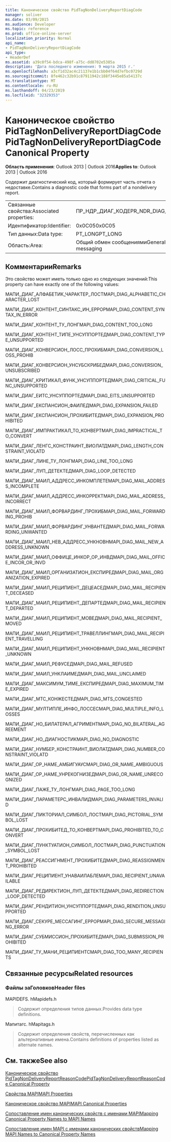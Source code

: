 ```yaml
---
title: Каноническое свойство PidTagNonDeliveryReportDiagCode
manager: soliver
ms.date: 03/09/2015
ms.audience: Developer
ms.topic: reference
ms.prod: office-online-server
localization_priority: Normal
api_name:
- PidTagNonDeliveryReportDiagCode
api_type:
- HeaderDef
ms.assetid: a39c0f54-bdca-498f-a75c-dd8702e5385a
description: 'Дата последнего изменения: 9 марта 2015 г.'
ms.openlocfilehash: a3cf1d32ac4c21137e1b1cbb04f64d7efbc0729d
ms.sourcegitcommit: 8fe462c32b91c87911942c188f3445e85a54137c
ms.translationtype: MT
ms.contentlocale: ru-RU
ms.lasthandoff: 04/23/2019
ms.locfileid: "32329353"
---
```

# <a name="pidtagnondeliveryreportdiagcode-canonical-property"></a><span data-ttu-id="8a433-103">Каноническое свойство PidTagNonDeliveryReportDiagCode</span><span class="sxs-lookup"><span data-stu-id="8a433-103">PidTagNonDeliveryReportDiagCode Canonical Property</span></span>

  
  
<span data-ttu-id="8a433-104">**Область применения**: Outlook 2013 | Outlook 2016</span><span class="sxs-lookup"><span data-stu-id="8a433-104">**Applies to**: Outlook 2013 | Outlook 2016</span></span> 
  
<span data-ttu-id="8a433-105">Содержит диагностический код, который формирует часть отчета о недоставке.</span><span class="sxs-lookup"><span data-stu-id="8a433-105">Contains a diagnostic code that forms part of a nondelivery report.</span></span>
  
|||
|:-----|:-----|
|<span data-ttu-id="8a433-106">Связанные свойства:</span><span class="sxs-lookup"><span data-stu-id="8a433-106">Associated properties:</span></span>  <br/> |<span data-ttu-id="8a433-107">ПР_НДР_ДИАГ_КОДЕ</span><span class="sxs-lookup"><span data-stu-id="8a433-107">PR_NDR_DIAG_CODE</span></span>  <br/> |
|<span data-ttu-id="8a433-108">Идентификатор:</span><span class="sxs-lookup"><span data-stu-id="8a433-108">Identifier:</span></span>  <br/> |<span data-ttu-id="8a433-109">0x0C05</span><span class="sxs-lookup"><span data-stu-id="8a433-109">0x0C05</span></span>  <br/> |
|<span data-ttu-id="8a433-110">Тип данных:</span><span class="sxs-lookup"><span data-stu-id="8a433-110">Data type:</span></span>  <br/> |<span data-ttu-id="8a433-111">PT_LONG</span><span class="sxs-lookup"><span data-stu-id="8a433-111">PT_LONG</span></span>  <br/> |
|<span data-ttu-id="8a433-112">Область:</span><span class="sxs-lookup"><span data-stu-id="8a433-112">Area:</span></span>  <br/> |<span data-ttu-id="8a433-113">Общий обмен сообщениями</span><span class="sxs-lookup"><span data-stu-id="8a433-113">General messaging</span></span>  <br/> |
   
## <a name="remarks"></a><span data-ttu-id="8a433-114">Комментарии</span><span class="sxs-lookup"><span data-stu-id="8a433-114">Remarks</span></span>

<span data-ttu-id="8a433-115">Это свойство может иметь только одно из следующих значений:</span><span class="sxs-lookup"><span data-stu-id="8a433-115">This property can have exactly one of the following values:</span></span>
  
<span data-ttu-id="8a433-116">МАПИ_ДИАГ_АЛФАБЕТИК_ЧАРАКТЕР_ЛОСТ</span><span class="sxs-lookup"><span data-stu-id="8a433-116">MAPI_DIAG_ALPHABETIC_CHARACTER_LOST</span></span> 
  
> 
    
<span data-ttu-id="8a433-117">МАПИ_ДИАГ_КОНТЕНТ_СИНТАКС_ИН_ЕРРОР</span><span class="sxs-lookup"><span data-stu-id="8a433-117">MAPI_DIAG_CONTENT_SYNTAX_IN_ERROR</span></span> 
  
> 
    
<span data-ttu-id="8a433-118">МАПИ_ДИАГ_КОНТЕНТ_ТУ_ЛОНГ</span><span class="sxs-lookup"><span data-stu-id="8a433-118">MAPI_DIAG_CONTENT_TOO_LONG</span></span> 
  
> 
    
<span data-ttu-id="8a433-119">МАПИ_ДИАГ_КОНТЕНТ_ТИПЕ_УНСУППОРТЕД</span><span class="sxs-lookup"><span data-stu-id="8a433-119">MAPI_DIAG_CONTENT_TYPE_UNSUPPORTED</span></span> 
  
> 
    
<span data-ttu-id="8a433-120">МАПИ_ДИАГ_КОНВЕРСИОН_ЛОСС_ПРОХИБ</span><span class="sxs-lookup"><span data-stu-id="8a433-120">MAPI_DIAG_CONVERSION_LOSS_PROHIB</span></span> 
  
> 
    
<span data-ttu-id="8a433-121">МАПИ_ДИАГ_КОНВЕРСИОН_УНСУБСКРИБЕД</span><span class="sxs-lookup"><span data-stu-id="8a433-121">MAPI_DIAG_CONVERSION_UNSUBSCRIBED</span></span> 
  
> 
    
<span data-ttu-id="8a433-122">МАПИ_ДИАГ_КРИТИКАЛ_ФУНК_УНСУППОРТЕД</span><span class="sxs-lookup"><span data-stu-id="8a433-122">MAPI_DIAG_CRITICAL_FUNC_UNSUPPORTED</span></span> 
  
> 
    
<span data-ttu-id="8a433-123">МАПИ_ДИАГ_ЕИТС_УНСУППОРТЕД</span><span class="sxs-lookup"><span data-stu-id="8a433-123">MAPI_DIAG_EITS_UNSUPPORTED</span></span> 
  
> 
    
<span data-ttu-id="8a433-124">МАПИ_ДИАГ_ЕКСПАНСИОН_ФАИЛЕД</span><span class="sxs-lookup"><span data-stu-id="8a433-124">MAPI_DIAG_EXPANSION_FAILED</span></span> 
  
> 
    
<span data-ttu-id="8a433-125">МАПИ_ДИАГ_ЕКСПАНСИОН_ПРОХИБИТЕД</span><span class="sxs-lookup"><span data-stu-id="8a433-125">MAPI_DIAG_EXPANSION_PROHIBITED</span></span> 
  
> 
    
<span data-ttu-id="8a433-126">МАПИ_ДИАГ_ИМПРАКТИКАЛ_ТО_КОНВЕРТ</span><span class="sxs-lookup"><span data-stu-id="8a433-126">MAPI_DIAG_IMPRACTICAL_TO_CONVERT</span></span> 
  
> 
    
<span data-ttu-id="8a433-127">МАПИ_ДИАГ_ЛЕНГС_КОНСТРАИНТ_ВИОЛАТД</span><span class="sxs-lookup"><span data-stu-id="8a433-127">MAPI_DIAG_LENGTH_CONSTRAINT_VIOLATD</span></span> 
  
> 
    
<span data-ttu-id="8a433-128">МАПИ_ДИАГ_ЛИНЕ_ТУ_ЛОНГ</span><span class="sxs-lookup"><span data-stu-id="8a433-128">MAPI_DIAG_LINE_TOO_LONG</span></span> 
  
> 
    
<span data-ttu-id="8a433-129">МАПИ_ДИАГ_ЛУП_ДЕТЕКТЕД</span><span class="sxs-lookup"><span data-stu-id="8a433-129">MAPI_DIAG_LOOP_DETECTED</span></span> 
  
> 
    
<span data-ttu-id="8a433-130">МАПИ_ДИАГ_МАИЛ_АДДРЕСС_ИНКОМПЛЕТЕ</span><span class="sxs-lookup"><span data-stu-id="8a433-130">MAPI_DIAG_MAIL_ADDRESS_INCOMPLETE</span></span> 
  
> 
    
<span data-ttu-id="8a433-131">МАПИ_ДИАГ_МАИЛ_АДДРЕСС_ИНКОРРЕКТ</span><span class="sxs-lookup"><span data-stu-id="8a433-131">MAPI_DIAG_MAIL_ADDRESS_INCORRECT</span></span> 
  
> 
    
<span data-ttu-id="8a433-132">МАПИ_ДИАГ_МАИЛ_ФОРВАРДИНГ_ПРОХИБ</span><span class="sxs-lookup"><span data-stu-id="8a433-132">MAPI_DIAG_MAIL_FORWARDING_PROHIB</span></span> 
  
> 
    
<span data-ttu-id="8a433-133">МАПИ_ДИАГ_МАИЛ_ФОРВАРДИНГ_УНВАНТЕД</span><span class="sxs-lookup"><span data-stu-id="8a433-133">MAPI_DIAG_MAIL_FORWARDING_UNWANTED</span></span> 
  
> 
    
<span data-ttu-id="8a433-134">МАПИ_ДИАГ_МАИЛ_НЕВ_АДДРЕСС_УНКНОВН</span><span class="sxs-lookup"><span data-stu-id="8a433-134">MAPI_DIAG_MAIL_NEW_ADDRESS_UNKNOWN</span></span> 
  
> 
    
<span data-ttu-id="8a433-135">МАПИ_ДИАГ_МАИЛ_ОФФИЦЕ_ИНКОР_ОР_ИНВД</span><span class="sxs-lookup"><span data-stu-id="8a433-135">MAPI_DIAG_MAIL_OFFICE_INCOR_OR_INVD</span></span> 
  
> 
    
<span data-ttu-id="8a433-136">МАПИ_ДИАГ_МАИЛ_ОРГАНИЗАТИОН_ЕКСПИРЕД</span><span class="sxs-lookup"><span data-stu-id="8a433-136">MAPI_DIAG_MAIL_ORGANIZATION_EXPIRED</span></span> 
  
> 
    
<span data-ttu-id="8a433-137">МАПИ_ДИАГ_МАИЛ_РЕЦИПИЕНТ_ДЕЦЕАСЕД</span><span class="sxs-lookup"><span data-stu-id="8a433-137">MAPI_DIAG_MAIL_RECIPIENT_DECEASED</span></span> 
  
> 
    
<span data-ttu-id="8a433-138">МАПИ_ДИАГ_МАИЛ_РЕЦИПИЕНТ_ДЕПАРТЕД</span><span class="sxs-lookup"><span data-stu-id="8a433-138">MAPI_DIAG_MAIL_RECIPIENT_DEPARTED</span></span> 
  
> 
    
<span data-ttu-id="8a433-139">МАПИ_ДИАГ_МАИЛ_РЕЦИПИЕНТ_МОВЕД</span><span class="sxs-lookup"><span data-stu-id="8a433-139">MAPI_DIAG_MAIL_RECIPIENT_MOVED</span></span> 
  
> 
    
<span data-ttu-id="8a433-140">МАПИ_ДИАГ_МАИЛ_РЕЦИПИЕНТ_ТРАВЕЛЛИНГ</span><span class="sxs-lookup"><span data-stu-id="8a433-140">MAPI_DIAG_MAIL_RECIPIENT_TRAVELLING</span></span> 
  
> 
    
<span data-ttu-id="8a433-141">МАПИ_ДИАГ_МАИЛ_РЕЦИПИЕНТ_УНКНОВН</span><span class="sxs-lookup"><span data-stu-id="8a433-141">MAPI_DIAG_MAIL_RECIPIENT_UNKNOWN</span></span> 
  
> 
    
<span data-ttu-id="8a433-142">МАПИ_ДИАГ_МАИЛ_РЕФУСЕД</span><span class="sxs-lookup"><span data-stu-id="8a433-142">MAPI_DIAG_MAIL_REFUSED</span></span> 
  
> 
    
<span data-ttu-id="8a433-143">МАПИ_ДИАГ_МАИЛ_УНКЛАИМЕД</span><span class="sxs-lookup"><span data-stu-id="8a433-143">MAPI_DIAG_MAIL_UNCLAIMED</span></span> 
  
> 
    
<span data-ttu-id="8a433-144">МАПИ_ДИАГ_МАКСИМУМ_ТИМЕ_ЕКСПИРЕД</span><span class="sxs-lookup"><span data-stu-id="8a433-144">MAPI_DIAG_MAXIMUM_TIME_EXPIRED</span></span> 
  
> 
    
<span data-ttu-id="8a433-145">МАПИ_ДИАГ_МТС_КОНЖЕСТЕД</span><span class="sxs-lookup"><span data-stu-id="8a433-145">MAPI_DIAG_MTS_CONGESTED</span></span> 
  
> 
    
<span data-ttu-id="8a433-146">МАПИ_ДИАГ_МУЛТИПЛЕ_ИНФО_ЛОССЕС</span><span class="sxs-lookup"><span data-stu-id="8a433-146">MAPI_DIAG_MULTIPLE_INFO_LOSSES</span></span> 
  
> 
    
<span data-ttu-id="8a433-147">МАПИ_ДИАГ_НО_БИЛАТЕРАЛ_АГРИМЕНТ</span><span class="sxs-lookup"><span data-stu-id="8a433-147">MAPI_DIAG_NO_BILATERAL_AGREEMENT</span></span> 
  
> 
    
<span data-ttu-id="8a433-148">МАПИ_ДИАГ_НО_ДИАГНОСТИК</span><span class="sxs-lookup"><span data-stu-id="8a433-148">MAPI_DIAG_NO_DIAGNOSTIC</span></span> 
  
> 
    
<span data-ttu-id="8a433-149">МАПИ_ДИАГ_НУМБЕР_КОНСТРАИНТ_ВИОЛАТД</span><span class="sxs-lookup"><span data-stu-id="8a433-149">MAPI_DIAG_NUMBER_CONSTRAINT_VIOLATD</span></span> 
  
> 
    
<span data-ttu-id="8a433-150">МАПИ_ДИАГ_ОР_НАМЕ_АМБИГУАУС</span><span class="sxs-lookup"><span data-stu-id="8a433-150">MAPI_DIAG_OR_NAME_AMBIGUOUS</span></span> 
  
> 
    
<span data-ttu-id="8a433-151">МАПИ_ДИАГ_ОР_НАМЕ_УНРЕКОГНИЗЕД</span><span class="sxs-lookup"><span data-stu-id="8a433-151">MAPI_DIAG_OR_NAME_UNRECOGNIZED</span></span> 
  
> 
    
<span data-ttu-id="8a433-152">МАПИ_ДИАГ_ПАЖЕ_ТУ_ЛОНГ</span><span class="sxs-lookup"><span data-stu-id="8a433-152">MAPI_DIAG_PAGE_TOO_LONG</span></span> 
  
> 
    
<span data-ttu-id="8a433-153">МАПИ_ДИАГ_ПАРАМЕТЕРС_ИНВАЛИД</span><span class="sxs-lookup"><span data-stu-id="8a433-153">MAPI_DIAG_PARAMETERS_INVALID</span></span> 
  
> 
    
<span data-ttu-id="8a433-154">МАПИ_ДИАГ_ПИКТОРИАЛ_СИМБОЛ_ЛОСТ</span><span class="sxs-lookup"><span data-stu-id="8a433-154">MAPI_DIAG_PICTORIAL_SYMBOL_LOST</span></span> 
  
> 
    
<span data-ttu-id="8a433-155">МАПИ_ДИАГ_ПРОХИБИТЕД_ТО_КОНВЕРТ</span><span class="sxs-lookup"><span data-stu-id="8a433-155">MAPI_DIAG_PROHIBITED_TO_CONVERT</span></span> 
  
> 
    
<span data-ttu-id="8a433-156">МАПИ_ДИАГ_ПУНКТУАТИОН_СИМБОЛ_ЛОСТ</span><span class="sxs-lookup"><span data-stu-id="8a433-156">MAPI_DIAG_PUNCTUATION_SYMBOL_LOST</span></span> 
  
> 
    
<span data-ttu-id="8a433-157">МАПИ_ДИАГ_РЕАССИГНМЕНТ_ПРОХИБИТЕД</span><span class="sxs-lookup"><span data-stu-id="8a433-157">MAPI_DIAG_REASSIGNMENT_PROHIBITED</span></span> 
  
> 
    
<span data-ttu-id="8a433-158">МАПИ_ДИАГ_РЕЦИПИЕНТ_УНАВАИЛАБЛЕ</span><span class="sxs-lookup"><span data-stu-id="8a433-158">MAPI_DIAG_RECIPIENT_UNAVAILABLE</span></span> 
  
> 
    
<span data-ttu-id="8a433-159">МАПИ_ДИАГ_РЕДИРЕКТИОН_ЛУП_ДЕТЕКТЕД</span><span class="sxs-lookup"><span data-stu-id="8a433-159">MAPI_DIAG_REDIRECTION_LOOP_DETECTED</span></span> 
  
> 
    
<span data-ttu-id="8a433-160">МАПИ_ДИАГ_РЕНДИТИОН_УНСУППОРТЕД</span><span class="sxs-lookup"><span data-stu-id="8a433-160">MAPI_DIAG_RENDITION_UNSUPPORTED</span></span> 
  
> 
    
<span data-ttu-id="8a433-161">МАПИ_ДИАГ_СЕКУРЕ_МЕССАГИНГ_ЕРРОР</span><span class="sxs-lookup"><span data-stu-id="8a433-161">MAPI_DIAG_SECURE_MESSAGING_ERROR</span></span> 
  
> 
    
<span data-ttu-id="8a433-162">МАПИ_ДИАГ_СУБМИССИОН_ПРОХИБИТЕД</span><span class="sxs-lookup"><span data-stu-id="8a433-162">MAPI_DIAG_SUBMISSION_PROHIBITED</span></span> 
  
> 
    
<span data-ttu-id="8a433-163">МАПИ_ДИАГ_ТУ_МАНИ_РЕЦИПИЕНТС</span><span class="sxs-lookup"><span data-stu-id="8a433-163">MAPI_DIAG_TOO_MANY_RECIPIENTS</span></span> 
  
> 
    
## <a name="related-resources"></a><span data-ttu-id="8a433-164">Связанные ресурсы</span><span class="sxs-lookup"><span data-stu-id="8a433-164">Related resources</span></span>

### <a name="header-files"></a><span data-ttu-id="8a433-165">Файлы заГоловков</span><span class="sxs-lookup"><span data-stu-id="8a433-165">Header files</span></span>

<span data-ttu-id="8a433-166">MAPIDEFS. h</span><span class="sxs-lookup"><span data-stu-id="8a433-166">Mapidefs.h</span></span>
  
> <span data-ttu-id="8a433-167">Содержит определения типов данных.</span><span class="sxs-lookup"><span data-stu-id="8a433-167">Provides data type definitions.</span></span>
    
<span data-ttu-id="8a433-168">Мапитагс. h</span><span class="sxs-lookup"><span data-stu-id="8a433-168">Mapitags.h</span></span>
  
> <span data-ttu-id="8a433-169">Содержит определения свойств, перечисленных как альтернативные имена.</span><span class="sxs-lookup"><span data-stu-id="8a433-169">Contains definitions of properties listed as alternate names.</span></span>
    
## <a name="see-also"></a><span data-ttu-id="8a433-170">См. также</span><span class="sxs-lookup"><span data-stu-id="8a433-170">See also</span></span>



[<span data-ttu-id="8a433-171">Каноническое свойство PidTagNonDeliveryReportReasonCode</span><span class="sxs-lookup"><span data-stu-id="8a433-171">PidTagNonDeliveryReportReasonCode Canonical Property</span></span>](pidtagnondeliveryreportreasoncode-canonical-property.md)


[<span data-ttu-id="8a433-172">Свойства MAPI</span><span class="sxs-lookup"><span data-stu-id="8a433-172">MAPI Properties</span></span>](mapi-properties.md)
  
[<span data-ttu-id="8a433-173">Каноническое свойство MAPI</span><span class="sxs-lookup"><span data-stu-id="8a433-173">MAPI Canonical Properties</span></span>](mapi-canonical-properties.md)
  
[<span data-ttu-id="8a433-174">Сопоставление имен канонических свойств с именами MAPI</span><span class="sxs-lookup"><span data-stu-id="8a433-174">Mapping Canonical Property Names to MAPI Names</span></span>](mapping-canonical-property-names-to-mapi-names.md)
  
[<span data-ttu-id="8a433-175">Сопоставление имен MAPI с именами канонических свойств</span><span class="sxs-lookup"><span data-stu-id="8a433-175">Mapping MAPI Names to Canonical Property Names</span></span>](mapping-mapi-names-to-canonical-property-names.md)

